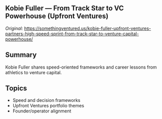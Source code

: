 <!-- Source: https://somethingventured.us/kobie-fuller-upfront-ventures-partners-high-speed-sprint-from-track-star-to-venture-capital-powerhouse/ -->
<!-- Cached on: October 7, 2025 -->

## Kobie Fuller — From Track Star to VC Powerhouse (Upfront Ventures)

*Original:* https://somethingventured.us/kobie-fuller-upfront-ventures-partners-high-speed-sprint-from-track-star-to-venture-capital-powerhouse/

## Summary
Kobie Fuller shares speed-oriented frameworks and career lessons from athletics to venture capital.

## Topics
- Speed and decision frameworks
- Upfront Ventures portfolio themes
- Founder/operator alignment
